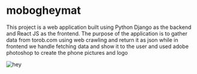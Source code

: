 # mobogheymat


This project is a web application built using Python Django as the backend and React JS as the frontend. The purpose of the application is to gather data from torob.com using web crawling and return it as json while in frontend we handle fetching data and show it to the user and used adobe photoshop to create the phone pictures and logo 


![hey](https://i.postimg.cc/tCcND9Kt/image.png)
